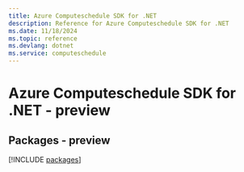 ```yaml
---
title: Azure Computeschedule SDK for .NET
description: Reference for Azure Computeschedule SDK for .NET
ms.date: 11/18/2024
ms.topic: reference
ms.devlang: dotnet
ms.service: computeschedule
---
```

# Azure Computeschedule SDK for .NET - preview
## Packages - preview
[!INCLUDE [packages](computeschedule-index.md)]